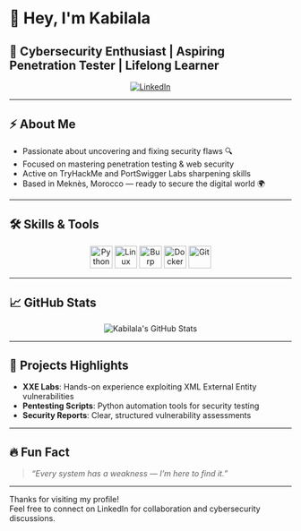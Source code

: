 # 👋 Hey, I'm **Kabilala**

## 🚀 Cybersecurity Enthusiast | Aspiring Penetration Tester | Lifelong Learner

<p align="center">
  <a href="https://www.linkedin.com/in/kaouthar-belkebir-ab453223b" target="_blank">
    <img src="https://img.shields.io/badge/LinkedIn-Kabilala-blue?style=flat-square&logo=linkedin" alt="LinkedIn" />
  </a>
</p>

---

## ⚡ About Me

- Passionate about uncovering and fixing security flaws 🔍  
- Focused on mastering penetration testing & web security  
- Active on TryHackMe and PortSwigger Labs sharpening skills  
- Based in Meknès, Morocco — ready to secure the digital world 🌍  

---

## 🛠️ Skills & Tools

<div align="center">
  <img src="https://cdn.jsdelivr.net/gh/devicons/devicon/icons/python/python-original.svg" width="40" height="40" alt="Python" />
  <img src="https://cdn.jsdelivr.net/gh/devicons/devicon/icons/linux/linux-original.svg" width="40" height="40" alt="Linux" />
  <img src="https://img.icons8.com/color/48/000000/burp-suite.png" width="40" height="40" alt="Burp Suite" />
  <img src="https://cdn.jsdelivr.net/gh/devicons/devicon/icons/docker/docker-original.svg" width="40" height="40" alt="Docker" />
  <img src="https://cdn.jsdelivr.net/gh/devicons/devicon/icons/git/git-original.svg" width="40" height="40" alt="Git" />
</div>

---

## 📈 GitHub Stats

<p align="center">
  <img src="https://github-readme-stats.vercel.app/api?username=Kabilala&show_icons=true&theme=radical" alt="Kabilala's GitHub Stats" />
</p>

---

## 🎯 Projects Highlights

- **XXE Labs**: Hands-on experience exploiting XML External Entity vulnerabilities  
- **Pentesting Scripts**: Python automation tools for security testing  
- **Security Reports**: Clear, structured vulnerability assessments  

---

## 🔥 Fun Fact

> *“Every system has a weakness — I’m here to find it.”*

---

Thanks for visiting my profile!  
Feel free to connect on LinkedIn for collaboration and cybersecurity discussions.

